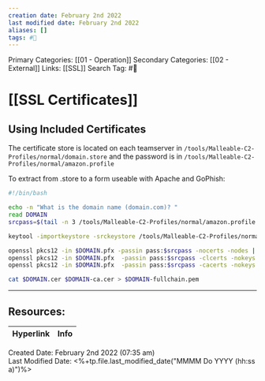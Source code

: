 ```yaml
---
creation date: February 2nd 2022
last modified date: February 2nd 2022
aliases: []
tags: #📖
---
```


Primary Categories: [[01 - Operation]]
Secondary Categories:  [[02 - External]]
Links: [[SSL]]
Search Tag: #📖  

# [[SSL Certificates]]  
## Using Included Certificates 
The certificate store is located on each teamserver in `/tools/Malleable-C2-Profiles/normal/domain.store`  and the password is in `/tools/Malleable-C2-Profiles/normal/amazon.profile`

To extract from .store to a form useable with Apache and GoPhish:

```bash
#!/bin/bash 

echo -n "What is the domain name (domain.com)? "
read DOMAIN
srcpass=$(tail -n 3 /tools/Malleable-C2-Profiles/normal/amazon.profile | grep 'password' | cut -f 2 -d '"')

keytool -importkeystore -srckeystore /tools/Malleable-C2-Profiles/normal/$DOMAIN.store -destkeystore $DOMAIN.pfx -deststoretype PKCS12 -srcstorepass $srcpass -deststorepass $srcpass

openssl pkcs12 -in $DOMAIN.pfx -passin pass:$srcpass -nocerts -nodes | sed -ne '/-BEGIN PRIVATE KEY-/,/-END PRIVATE KEY-/p' > $DOMAIN.key
openssl pkcs12 -in $DOMAIN.pfx  -passin pass:$srcpass -clcerts -nokeys | sed -ne '/-BEGIN CERTIFICATE-/,/-END CERTIFICATE-/p' > $DOMAIN.cer
openssl pkcs12 -in $DOMAIN.pfx  -passin pass:$srcpass -cacerts -nokeys -chain | sed -ne '/-BEGIN CERTIFICATE-/,/-END CERTIFICATE-/p' > $DOMAIN-ca.cer

cat $DOMAIN.cer $DOMAIN-ca.cer > $DOMAIN-fullchain.pem
```





___

## Resources:

| Hyperlink | Info |
| --------- | ---- |


Created Date: February 2nd 2022 (07:35 am)  
Last Modified Date: <%+tp.file.last_modified_date("MMMM Do YYYY (hh:ss a)")%>
